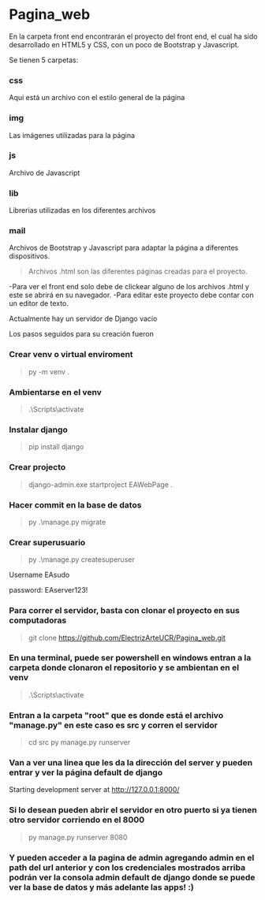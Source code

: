 # Pagina_web
En la carpeta front end encontrarán el proyecto del front end, el cual ha sido desarrollado en HTML5 y CSS, con un poco de Bootstrap y Javascript.

Se tienen 5 carpetas:

### css
Aqui está un archivo con el estilo general de la página

### img
Las imágenes utilizadas para la página

### js
Archivo de Javascript

### lib
Librerias utilizadas en los diferentes archivos

### mail
Archivos de Bootstrap y Javascript para adaptar la página a diferentes dispositivos.

> Archivos .html son las diferentes páginas creadas para el proyecto.

-Para ver el front end solo debe de clickear alguno de los archivos .html y este se abrirá en su navegador.
-Para editar este proyecto debe contar con un editor de texto.


Actualmente hay un servidor de Django vacío

Los pasos seguidos para su creación fueron

### Crear venv o virtual enviroment
> py -m venv .

### Ambientarse en el venv 

> .\Scripts\activate

### Instalar django 

> pip install django

### Crear projecto 

> django-admin.exe startproject EAWebPage .

### Hacer commit en la base de datos

> py .\manage.py migrate

### Crear superusuario 

> py .\manage.py createsuperuser

Username EAsudo

password: EAserver123!

### Para correr el servidor, basta con clonar el proyecto en sus computadoras 
> git clone https://github.com/ElectrizArteUCR/Pagina_web.git 

### En una terminal, puede ser powershell en windows entran a la carpeta donde clonaron el repositorio y se ambientan en el venv 
> .\Scripts\activate

### Entran a la carpeta "root" que es donde está el archivo "manage.py" en este caso es src y corren el servidor
> cd src
> py manage.py runserver

### Van a ver una linea que les da la dirección del server y pueden entrar y ver la página default de django
Starting development server at http://127.0.0.1:8000/

### Si lo desean pueden abrir el servidor en otro puerto si ya tienen otro servidor corriendo en el 8000
> py manage.py runserver 8080

### Y pueden acceder a la pagina de admin agregando admin en el path del url anterior y con los credenciales mostrados arriba podrán ver la consola admin default de django donde se puede ver la base de datos y más adelante las apps! :)
